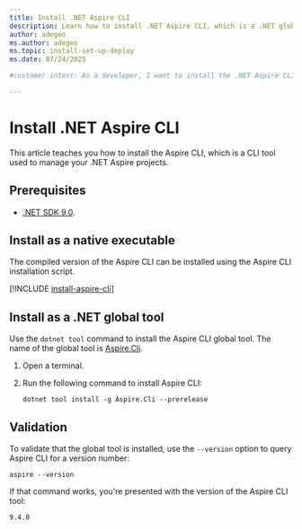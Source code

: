 ```yaml
---
title: Install .NET Aspire CLI
description: Learn how to install .NET Aspire CLI, which is a .NET global tool. Use the .NET Aspire CLI to create, run, and manage .NET Aspire projects.
author: adegeo
ms.author: adegeo
ms.topic: install-set-up-deploy
ms.date: 07/24/2025

#customer intent: As a developer, I want to install the .NET Aspire CLI so that I can create, run, and manage .NET Aspire projects.

---
```


# Install .NET Aspire CLI

This article teaches you how to install the Aspire CLI, which is a CLI tool used to manage your .NET Aspire projects.

## Prerequisites

- [.NET SDK 9.0](https://dotnet.microsoft.com/download/dotnet/9.0).

## Install as a native executable

The compiled version of the Aspire CLI can be installed using the Aspire CLI installation script.

[!INCLUDE [install-aspire-cli](../includes/install-aspire-cli.md)]

## Install as a .NET global tool

Use the `dotnet tool` command to install the Aspire CLI global tool. The name of the global tool is [Aspire.Cli](https://www.nuget.org/packages/Aspire.CLI).

01. Open a terminal.
01. Run the following command to install Aspire CLI:

    ```dotnetcli
    dotnet tool install -g Aspire.Cli --prerelease
    ```

## Validation

To validate that the global tool is installed, use the `--version` option to query Aspire CLI for a version number:

```Aspire
aspire --version
```

If that command works, you're presented with the version of the Aspire CLI tool:

```Aspire
9.4.0
```
